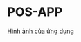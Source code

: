 # POS-APP
[Hình ảnh của ứng dụng](https://drive.google.com/drive/folders/1GRPt95EYjBBLC6esUxUpEQTv1ExMs0Rm?usp=sharing)
